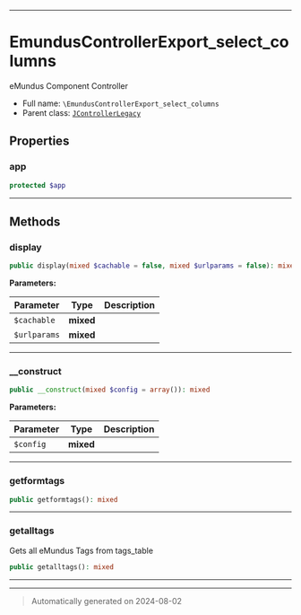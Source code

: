 ***

# EmundusControllerExport_select_columns

eMundus Component Controller



* Full name: `\EmundusControllerExport_select_columns`
* Parent class: [`JControllerLegacy`](./JControllerLegacy.md)



## Properties


### app



```php
protected $app
```






***

## Methods


### display



```php
public display(mixed $cachable = false, mixed $urlparams = false): mixed
```








**Parameters:**

| Parameter | Type | Description |
|-----------|------|-------------|
| `$cachable` | **mixed** |  |
| `$urlparams` | **mixed** |  |





***

### __construct



```php
public __construct(mixed $config = array()): mixed
```








**Parameters:**

| Parameter | Type | Description |
|-----------|------|-------------|
| `$config` | **mixed** |  |





***

### getformtags



```php
public getformtags(): mixed
```












***

### getalltags

Gets all eMundus Tags from tags_table

```php
public getalltags(): mixed
```












***


***
> Automatically generated on 2024-08-02
